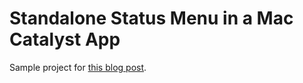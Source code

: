 # Standalone Status Menu in a Mac Catalyst App
 
Sample project for [this blog post](https://blog.overdesigned.net/posts/2021-09-01-catalyst-status-menu/).